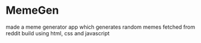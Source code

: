# MemeGen
made a meme generator app  which generates random memes fetched from reddit build using html, css and javascript
